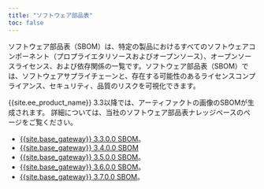 ```yaml
---
title: "ソフトウェア部品表"
toc: false
---
```

ソフトウェア部品表（SBOM）は、特定の製品におけるすべてのソフトウェアコンポーネント（プロプライエタリソースおよびオープンソース）、オープンソースライセンス、および依存関係の一覧です。ソフトウェア部品表（SBOM）では、ソフトウェアサプライチェーンと、存在する可能性のあるライセンスコンプライアンス、セキュリティ、品質のリスクを可視化できます。

{{site.ee_product_name}} 3\.3以降では、アーティファクトの画像のSBOMが生成されます。
詳細については、当社のソフトウェア部品表ナレッジベースのページをご覧ください。

* [{{site.base_gateway}} 3\.3\.0\.0 SBOM](https://support.konghq.com/support/s/article/SBOM-Artifacts-for-Kong-Gateway-3-3-0-0)。
* [{{site.base_gateway}} 3\.4\.0\.0 SBOM](https://support.konghq.com/support/s/article/SBOM-Artifacts-for-Kong-Gateway-3-4-0-0)
* [{{site.base_gateway}} 3\.5\.0\.0 SBOM](https://support.konghq.com/support/s/article/SBOM-Artifacts-for-Kong-Gateway-3-5-0-0)。
* [{{site.base_gateway}} 3\.6\.0\.0 SBOM](https://support.konghq.com/support/s/article/SBOM-Artifacts-for-Kong-Gateway-3-6-0-0)。
* [{{site.base_gateway}} 3\.7\.0\.0 SBOM](https://support.konghq.com/support/s/article/SBOM-Artifacts-for-Kong-Gateway-3-7-0-0)。

